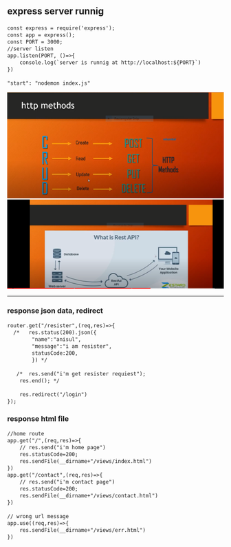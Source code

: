 ## express server runnig  
```
const express = require('express');
const app = express();
const PORT = 3000;
//server listen
app.listen(PORT, ()=>{
    console.log(`server is runnig at http://localhost:${PORT}`)
})

"start": "nodemon index.js"
```
![sf](./img/httpmethod.PNG)  
![sdf](./img/restfull%20api.PNG)

<hr>

### response json data, redirect  
```
router.get("/resister",(req,res)=>{
  /*   res.status(200).json({
        "name":"anisul",
        "message":"i am resister",
        statusCode:200,
        }) */

   /*  res.send("i'm get resister requiest");
    res.end(); */

    res.redirect("/login")
});
```
### response html file  
```
//home route
app.get("/",(req,res)=>{
    // res.send("i'm home page")
    res.statusCode=200;
    res.sendFile(__dirname+"/views/index.html")
})
app.get("/contact",(req,res)=>{
    // res.send("i'm contact page")
    res.statusCode=200;
    res.sendFile(__dirname+"/views/contact.html")
})

// wrong url message 
app.use((req,res)=>{
    res.sendFile(__dirname+"/views/err.html")
})

```